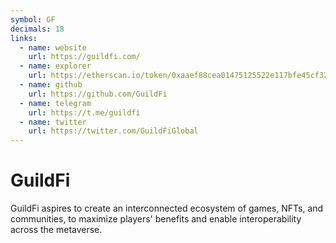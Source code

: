 ```yaml
---
symbol: GF
decimals: 18
links:
  - name: website
    url: https://guildfi.com/
  - name: explorer
    url: https://etherscan.io/token/0xaaef88cea01475125522e117bfe45cf32044e238
  - name: github
    url: https://github.com/GuildFi
  - name: telegram
    url: https://t.me/guildfi
  - name: twitter
    url: https://twitter.com/GuildFiGlobal
---
```


# GuildFi

GuildFi aspires to create an interconnected ecosystem of games, NFTs, and communities, to maximize players' benefits and enable interoperability across the metaverse.
